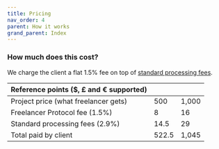 ```yaml
---
title: Pricing
nav_order: 4
parent: How it works
grand_parent: Index
---
```


### How much does this cost?

We charge the client a flat 1.5% fee on top of <a href="https://stripe.com/gb/pricing#pricing-details" target="_blank">standard processing fees</a>.

<!-- Here's a table, for any currency: -->

| Reference points (\$, £ and € supported) |       |       |
| ---------------------------------------- | ----- | ----- |
| Project price (what freelancer gets)     | 500   | 1,000 | 2,000 |
| Freelancer Protocol fee (1.5%)           | 8     | 16    | 32 |
| Standard processing fees (2.9%)          | 14.5  | 29    | 58 |
| Total paid by client                     | 522.5 | 1,045 | 2,090 |
